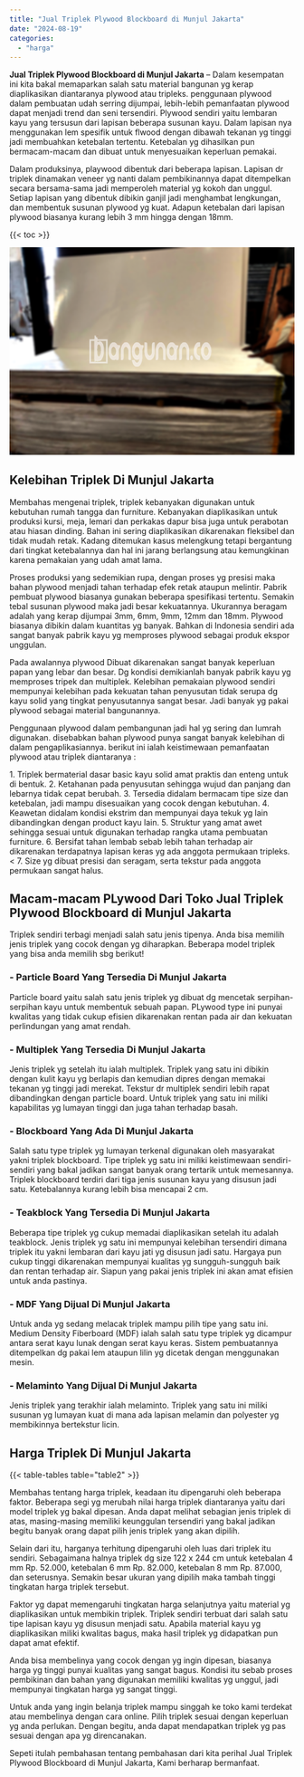 ```yaml
---
title: "Jual Triplek Plywood Blockboard di Munjul Jakarta"
date: "2024-08-19"
categories: 
  - "harga"
---
```


**Jual Triplek Plywood Blockboard di Munjul Jakarta** – Dalam kesempatan ini kita bakal memaparkan salah satu material bangunan yg kerap diaplikasikan diantaranya plywood atau tripleks. penggunaan plywood dalam pembuatan udah serring dijumpai, lebih-lebih pemanfaatan plywood dapat menjadi trend dan seni tersendiri. Plywood sendiri yaitu lembaran kayu yang tersusun dari lapisan beberapa susunan kayu. Dalam lapisan nya menggunakan lem spesifik untuk flwood dengan dibawah tekanan yg tinggi jadi membuahkan ketebalan tertentu. Ketebalan yg dihasilkan pun bermacam-macam dan dibuat untuk menyesuaikan keperluan pemakai.

Dalam produksinya, playwood dibentuk dari beberapa lapisan. Lapisan dr triplek dinamakan veneer yg nanti dalam pembikinannya dapat ditempelkan secara bersama-sama jadi memperoleh material yg kokoh dan unggul. Setiap lapisan yang dibentuk dibikin ganjil jadi menghambat lengkungan, dan membentuk susunan plywood yg kuat. Adapun ketebalan dari lapisan plywood biasanya kurang lebih 3 mm hingga dengan 18mm.

{{< toc >}}

![Jual Triplek Plywood Blockboard di Munjul Jakarta](/images/jual-triplek-murah-47.png)

## Kelebihan Triplek Di Munjul Jakarta

Membahas mengenai triplek, triplek kebanyakan digunakan untuk kebutuhan rumah tangga dan furniture. Kebanyakan diaplikasikan untuk produksi kursi, meja, lemari dan perkakas dapur bisa juga untuk perabotan atau hiasan dinding. Bahan ini sering diaplikasikan dikarenakan fleksibel dan tidak mudah retak. Kadang ditemukan kasus melengkung tetapi bergantung dari tingkat ketebalannya dan hal ini jarang berlangsung atau kemungkinan karena pemakaian yang udah amat lama.

Proses produksi yang sedemikian rupa, dengan proses yg presisi maka bahan plywood menjadi tahan terhadap efek retak ataupun melintir. Pabrik pembuat plywood biasanya gunakan beberapa spesifikasi tertentu. Semakin tebal susunan plywood maka jadi besar kekuatannya. Ukurannya beragam adalah yang kerap dijumpai 3mm, 6mm, 9mm, 12mm dan 18mm. Plywood biasanya dibikin dalam kuantitas yg banyak. Bahkan di Indonesia sendiri ada sangat banyak pabrik kayu yg memproses plywood sebagai produk ekspor unggulan.

Pada awalannya plywood Dibuat dikarenakan sangat banyak keperluan papan yang lebar dan besar. Dg kondisi demikianlah banyak pabrik kayu yg memproses tripek dan multiplek. Kelebihan pemakaian plywood sendiri mempunyai kelebihan pada kekuatan tahan penyusutan tidak serupa dg kayu solid yang tingkat penyusutannya sangat besar. Jadi banyak yg pakai plywood sebagai material bangunannya.

Penggunaan plywood dalam pembangunan jadi hal yg sering dan lumrah digunakan. disebabkan bahan plywood punya sangat banyak kelebihan di dalam pengaplikasiannya. berikut ini ialah keistimewaan pemanfaatan plywood atau triplek diantaranya :

1\. Triplek bermaterial dasar basic kayu solid amat praktis dan enteng untuk di bentuk. 2. Ketahanan pada penyusutan sehingga wujud dan panjang dan lebarnya tidak cepat berubah. 3. Tersedia didalam bermacam tipe size dan ketebalan, jadi mampu disesuaikan yang cocok dengan kebutuhan. 4. Keawetan didalam kondisi ekstrim dan mempunyai daya tekuk yg lain dibandingkan dengan product kayu lain. 5. Struktur yang amat awet sehingga sesuai untuk digunakan terhadap rangka utama pembuatan furniture. 6. Bersifat tahan lembab sebab lebih tahan terhadap air dikarenakan terdapatnya lapisan keras yg ada anggota permukaan tripleks.< 7. Size yg dibuat presisi dan seragam, serta tekstur pada anggota permukaan sangat halus.

## Macam-macam PLywood Dari Toko Jual Triplek Plywood Blockboard di Munjul Jakarta

Triplek sendiri terbagi menjadi salah satu jenis tipenya. Anda bisa memilih jenis triplek yang cocok dengan yg diharapkan. Beberapa model triplek yang bisa anda memilih sbg berikut!

### \- Particle Board Yang Tersedia Di Munjul Jakarta

Particle board yaitu salah satu jenis triplek yg dibuat dg mencetak serpihan-serpihan kayu untuk membentuk sebuah papan. PLywood type ini punyai kwalitas yang tidak cukup efisien dikarenakan rentan pada air dan kekuatan perlindungan yang amat rendah.

### \- Multiplek Yang Tersedia Di Munjul Jakarta

Jenis triplek yg setelah itu ialah multiplek. Triplek yang satu ini dibikin dengan kulit kayu yg berlapis dan kemudian dipres dengan memakai tekanan yg tinggi jadi merekat. Tekstur dr multiplek sendiri lebih rapat dibandingkan dengan particle board. Untuk triplek yang satu ini miliki kapabilitas yg lumayan tinggi dan juga tahan terhadap basah.

### \- Blockboard Yang Ada Di Munjul Jakarta

Salah satu type triplek yg lumayan terkenal digunakan oleh masyarakat yakni triplek blockboard. Tipe triplek yg satu ini miliki keistimewaan sendiri-sendiri yang bakal jadikan sangat banyak orang tertarik untuk memesannya. Triplek blockboard terdiri dari tiga jenis susunan kayu yang disusun jadi satu. Ketebalannya kurang lebih bisa mencapai 2 cm.

### \- Teakblock Yang Tersedia Di Munjul Jakarta

Beberapa tipe triplek yg cukup memadai diaplikasikan setelah itu adalah teakblock. Jenis triplek yg satu ini mempunyai kelebihan tersendiri dimana triplek itu yakni lembaran dari kayu jati yg disusun jadi satu. Hargaya pun cukup tinggi dikarenakan mempunyai kualitas yg sungguh-sungguh baik dan rentan terhadap air. Siapun yang pakai jenis triplek ini akan amat efisien untuk anda pastinya.

### \- MDF Yang Dijual Di Munjul Jakarta

Untuk anda yg sedang melacak triplek mampu pilih tipe yang satu ini. Medium Density Fiberboard (MDF) ialah salah satu type triplek yg dicampur antara serat kayu lunak dengan serat kayu keras. Sistem pembuatannya ditempelkan dg pakai lem ataupun lilin yg dicetak dengan menggunakan mesin.

### \- Melaminto Yang Dijual Di Munjul Jakarta

Jenis triplek yang terakhir ialah melaminto. Triplek yang satu ini miliki susunan yg lumayan kuat di mana ada lapisan melamin dan polyester yg membikinnya bertekstur licin.

## Harga Triplek Di Munjul Jakarta

{{< table-tables table="table2" >}}

Membahas tentang harga triplek, keadaan itu dipengaruhi oleh beberapa faktor. Beberapa segi yg merubah nilai harga triplek diantaranya yaitu dari model triplek yg bakal dipesan. Anda dapat melihat sebagian jenis triplek di atas, masing-masing memiliki keunggulan tersendiri yang bakal jadikan begitu banyak orang dapat pilih jenis triplek yang akan dipilih.

Selain dari itu, harganya terhitung dipengaruhi oleh luas dari triplek itu sendiri. Sebagaimana halnya triplek dg size 122 x 244 cm untuk ketebalan 4 mm Rp. 52.000, ketebalan 6 mm Rp. 82.000, ketebalan 8 mm Rp. 87.000, dan seterusnya. Semakin besar ukuran yang dipilih maka tambah tinggi tingkatan harga triplek tersebut.

Faktor yg dapat memengaruhi tingkatan harga selanjutnya yaitu material yg diaplikasikan untuk membikin triplek. Triplek sendiri terbuat dari salah satu tipe lapisan kayu yg disusun menjadi satu. Apabila material kayu yg diaplikasikan miliki kwalitas bagus, maka hasil triplek yg didapatkan pun dapat amat efektif.

Anda bisa membelinya yang cocok dengan yg ingin dipesan, biasanya harga yg tinggi punyai kualitas yang sangat bagus. Kondisi itu sebab proses pembikinan dan bahan yang digunakan memiliki kwalitas yg unggul, jadi mempunyai tingkatan harga yg sangat tinggi.

Untuk anda yang ingin belanja triplek mampu singgah ke toko kami terdekat atau membelinya dengan cara online. Pilih triplek sesuai dengan keperluan yg anda perlukan. Dengan begitu, anda dapat mendapatkan triplek yg pas sesuai dengan apa yg direncanakan.

Sepeti itulah pembahasan tentang pembahasan dari kita perihal Jual Triplek Plywood Blockboard di Munjul Jakarta, Kami berharap bermanfaat.
